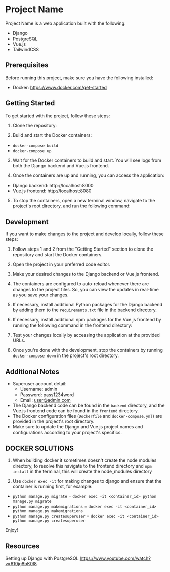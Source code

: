 # Project Name

Project Name is a web application built with the following:

- Django
- PostgreSQL
- Vue.js
- TailwindCSS

## Prerequisites

Before running this project, make sure you have the following installed:

- Docker: https://www.docker.com/get-started

## Getting Started

To get started with the project, follow these steps:

1. Clone the repository:

2. Build and start the Docker containers:

- `docker-compose build`
- `docker-compose up`

3. Wait for the Docker containers to build and start. You will see logs from both the Django backend and Vue.js frontend.

4. Once the containers are up and running, you can access the application:

- Django backend: http://localhost:8000
- Vue.js frontend: http://localhost:8080

5. To stop the containers, open a new terminal window, navigate to the project's root directory, and run the following command:

## Development

If you want to make changes to the project and develop locally, follow these steps:

1. Follow steps 1 and 2 from the "Getting Started" section to clone the repository and start the Docker containers.

2. Open the project in your preferred code editor.

3. Make your desired changes to the Django backend or Vue.js frontend.

4. The containers are configured to auto-reload whenever there are changes to the project files. So, you can view the updates in real-time as you save your changes.

5. If necessary, install additional Python packages for the Django backend by adding them to the `requirements.txt` file in the backend directory.

6. If necessary, install additional npm packages for the Vue.js frontend by running the following command in the frontend directory:

7. Test your changes locally by accessing the application at the provided URLs.

8. Once you're done with the development, stop the containers by running `docker-compose down` in the project's root directory.

## Additional Notes

- Superuser account detail:
    - Username: admin
    - Password: pass1234word
    - Email: user@admin.com
- The Django backend code can be found in the `backend` directory, and the Vue.js frontend code can be found in the `frontend` directory.
- The Docker configuration files (`Dockerfile` and `docker-compose.yml`) are provided in the project's root directory.
- Make sure to update the Django and Vue.js project names and configurations according to your project's specifics.

## DOCKER SOLUTIONS

1. When building docker it sometimes doesn't create the node modules directory, to resolve this navigate to the frontend directory and `npm install` in the terminal, this will create the node_modules directory

2. Use `docker exec -it` for making changes to django and ensure that the container is running first, for example:
- `python manage.py migrate` = `docker exec -it <container_id> python manage.py migrate`
- `python manage.py makemigrations` = `docker exec -it <container_id> python manage.py makemigrations`
- `python manage.py createsuperuser` = `docker exec -it <container_id> python manage.py createsuperuser`


Enjoy!

## Resources

Setting up Django with PostgreSQL
https://www.youtube.com/watch?v=610jg8bK0I8
